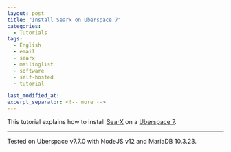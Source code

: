 ```yaml
---
layout: post
title: "Install Searx on Uberspace 7"
categories:
  - Tutorials
tags:
  - English
  - email
  - searx
  - mailinglist
  - software
  - self-hosted
  - tutorial

last_modified_at:
excerpt_separator: <!-- more -->
---
```


This tutorial explains how to install [SearX](https://github.com/asciimoo/searx) on a [Uberspace 7](uberspace.de). 

<!-- more -->


------------------------------------------------------------------------

Tested on Uberspace v7.7.0 with NodeJS v12 and MariaDB 10.3.23.
